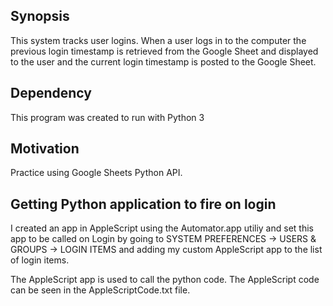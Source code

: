 ## Synopsis

This system tracks user logins. When a user logs in to the computer the previous login timestamp is retrieved from the Google Sheet and displayed to the user and the current login timestamp is posted to the Google Sheet.

## Dependency

This program was created to run with Python 3

## Motivation

Practice using Google Sheets Python API.

## Getting Python application to fire on login

I created an app in AppleScript using the Automator.app utiliy and set this app to be called on Login by going to 
SYSTEM PREFERENCES -> USERS & GROUPS -> LOGIN ITEMS and adding my custom AppleScript app to the list of login items.

The AppleScript app is used to call the python code. The AppleScript code can be seen in the AppleScriptCode.txt file.
